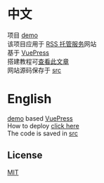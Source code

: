 # 中文
项目 [demo](http://serve.dcchen.top/)  
该项目应用于 [RSS 托管服务](http://serve.dcchen.top/)网站  
基于 [VuePress](https://v2.vuepress.vuejs.org/)   
搭建教程可[查看此文章](https://zhuanlan.zhihu.com/p/421470140)  
网站源码保存于 [src](https://github.com/DC1024/RSS-hosted-services-website/tree/main/src)

# English
[demo](http://serve.dcchen.top/)
based [VuePress](https://v2.vuepress.vuejs.org/)   
How to deploy [click here](https://zhuanlan.zhihu.com/p/421470140)  
The code is saved in [src](https://github.com/DC1024/RSS-hosted-services-website/tree/main/src)
## License
[MIT](https://github.com/DC1024/RSS-hosted-services-website/blob/main/LICENSE)

